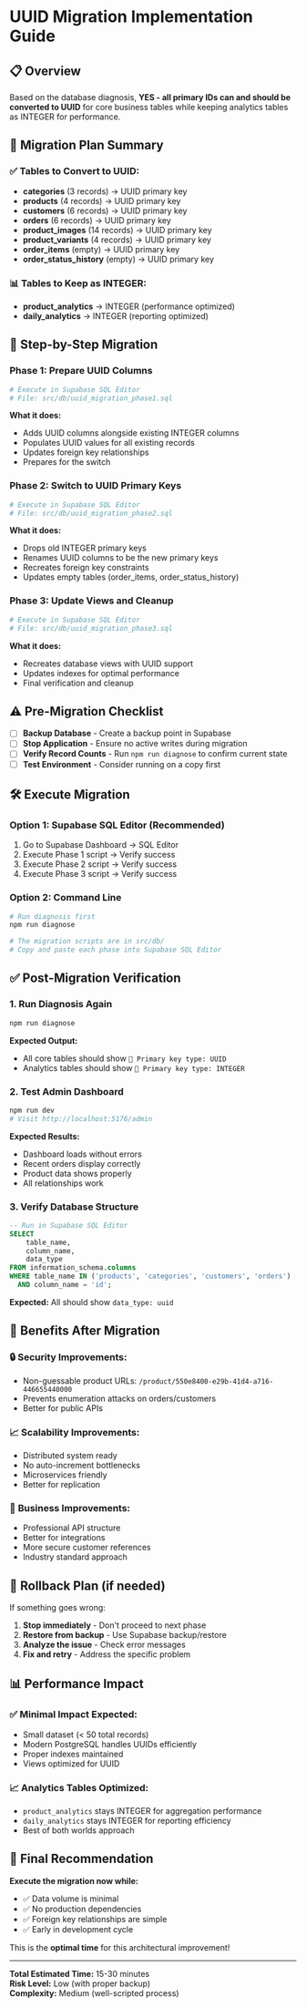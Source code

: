 # UUID Migration Implementation Guide

## 📋 Overview

Based on the database diagnosis, **YES - all primary IDs can and should be converted to UUID** for core business tables while keeping analytics tables as INTEGER for performance.

## 🎯 Migration Plan Summary

### ✅ **Tables to Convert to UUID:**
- **categories** (3 records) → UUID primary key
- **products** (4 records) → UUID primary key  
- **customers** (6 records) → UUID primary key
- **orders** (6 records) → UUID primary key
- **product_images** (14 records) → UUID primary key
- **product_variants** (4 records) → UUID primary key
- **order_items** (empty) → UUID primary key
- **order_status_history** (empty) → UUID primary key

### 📊 **Tables to Keep as INTEGER:**
- **product_analytics** → INTEGER (performance optimized)
- **daily_analytics** → INTEGER (reporting optimized)

## 🚀 Step-by-Step Migration

### Phase 1: Prepare UUID Columns
```bash
# Execute in Supabase SQL Editor
# File: src/db/uuid_migration_phase1.sql
```

**What it does:**
- Adds UUID columns alongside existing INTEGER columns
- Populates UUID values for all existing records
- Updates foreign key relationships
- Prepares for the switch

### Phase 2: Switch to UUID Primary Keys
```bash
# Execute in Supabase SQL Editor  
# File: src/db/uuid_migration_phase2.sql
```

**What it does:**
- Drops old INTEGER primary keys
- Renames UUID columns to be the new primary keys
- Recreates foreign key constraints
- Updates empty tables (order_items, order_status_history)

### Phase 3: Update Views and Cleanup
```bash
# Execute in Supabase SQL Editor
# File: src/db/uuid_migration_phase3.sql
```

**What it does:**
- Recreates database views with UUID support
- Updates indexes for optimal performance
- Final verification and cleanup

## ⚠️ Pre-Migration Checklist

- [ ] **Backup Database** - Create a backup point in Supabase
- [ ] **Stop Application** - Ensure no active writes during migration
- [ ] **Verify Record Counts** - Run `npm run diagnose` to confirm current state
- [ ] **Test Environment** - Consider running on a copy first

## 🛠️ Execute Migration

### Option 1: Supabase SQL Editor (Recommended)
1. Go to Supabase Dashboard → SQL Editor
2. Execute Phase 1 script → Verify success
3. Execute Phase 2 script → Verify success  
4. Execute Phase 3 script → Verify success

### Option 2: Command Line
```bash
# Run diagnosis first
npm run diagnose

# The migration scripts are in src/db/
# Copy and paste each phase into Supabase SQL Editor
```

## ✅ Post-Migration Verification

### 1. Run Diagnosis Again
```bash
npm run diagnose
```

**Expected Output:**
- All core tables should show `🔑 Primary key type: UUID`
- Analytics tables should show `🔑 Primary key type: INTEGER`

### 2. Test Admin Dashboard
```bash
npm run dev
# Visit http://localhost:5176/admin
```

**Expected Results:**
- Dashboard loads without errors
- Recent orders display correctly
- Product data shows properly
- All relationships work

### 3. Verify Database Structure
```sql
-- Run in Supabase SQL Editor
SELECT 
    table_name,
    column_name,
    data_type
FROM information_schema.columns 
WHERE table_name IN ('products', 'categories', 'customers', 'orders')
  AND column_name = 'id';
```

**Expected:** All should show `data_type: uuid`

## 🎯 Benefits After Migration

### 🔒 **Security Improvements:**
- Non-guessable product URLs: `/product/550e8400-e29b-41d4-a716-446655440000`
- Prevents enumeration attacks on orders/customers
- Better for public APIs

### 📈 **Scalability Improvements:**
- Distributed system ready
- No auto-increment bottlenecks
- Microservices friendly
- Better for replication

### 💼 **Business Improvements:**
- Professional API structure
- Better for integrations
- More secure customer references
- Industry standard approach

## 🚨 Rollback Plan (if needed)

If something goes wrong:

1. **Stop immediately** - Don't proceed to next phase
2. **Restore from backup** - Use Supabase backup/restore
3. **Analyze the issue** - Check error messages
4. **Fix and retry** - Address the specific problem

## 📊 Performance Impact

### ✅ **Minimal Impact Expected:**
- Small dataset (< 50 total records)
- Modern PostgreSQL handles UUIDs efficiently
- Proper indexes maintained
- Views optimized for UUID

### 📈 **Analytics Tables Optimized:**
- `product_analytics` stays INTEGER for aggregation performance
- `daily_analytics` stays INTEGER for reporting efficiency
- Best of both worlds approach

## 🎉 Final Recommendation

**Execute the migration now while:**
- ✅ Data volume is minimal
- ✅ No production dependencies
- ✅ Foreign key relationships are simple
- ✅ Early in development cycle

This is the **optimal time** for this architectural improvement!

---

**Total Estimated Time:** 15-30 minutes  
**Risk Level:** Low (with proper backup)  
**Complexity:** Medium (well-scripted process)
